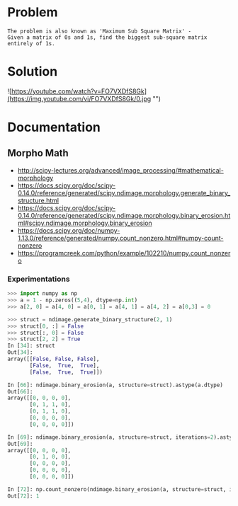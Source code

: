 # Problem

```
The problem is also known as 'Maximum Sub Square Matrix' -
Given a matrix of 0s and 1s, find the biggest sub-square matrix entirely of 1s.
```

# Solution

![https://youtube.com/watch?v=FO7VXDfS8Gk](https://img.youtube.com/vi/FO7VXDfS8Gk/0.jpg "")

# Documentation

## Morpho Math

- http://scipy-lectures.org/advanced/image_processing/#mathematical-morphology
- https://docs.scipy.org/doc/scipy-0.14.0/reference/generated/scipy.ndimage.morphology.generate_binary_structure.html
- https://docs.scipy.org/doc/scipy-0.14.0/reference/generated/scipy.ndimage.morphology.binary_erosion.html#scipy.ndimage.morphology.binary_erosion
- https://docs.scipy.org/doc/numpy-1.13.0/reference/generated/numpy.count_nonzero.html#numpy-count-nonzero
- https://programcreek.com/python/example/102210/numpy.count_nonzero

### Experimentations

```python
>>> import numpy as np
>>> a = 1 - np.zeros((5,4), dtype=np.int)
>>> a[2, 0] = a[4, 0] = a[0, 1] = a[4, 1] = a[4, 2] = a[0,3] = 0

>>> struct = ndimage.generate_binary_structure(2, 1)
>>> struct[0, :] = False
>>> struct[:, 0] = False
>>> struct[2, 2] = True
In [34]: struct
Out[34]:
array([[False, False, False],
       [False,  True,  True],
       [False,  True,  True]])

In [66]: ndimage.binary_erosion(a, structure=struct).astype(a.dtype)
Out[66]:
array([[0, 0, 0, 0],
       [0, 1, 1, 0],
       [0, 1, 1, 0],
       [0, 0, 0, 0],
       [0, 0, 0, 0]])

In [69]: ndimage.binary_erosion(a, structure=struct, iterations=2).astype(a.dtype)
Out[69]:
array([[0, 0, 0, 0],
       [0, 1, 0, 0],
       [0, 0, 0, 0],
       [0, 0, 0, 0],
       [0, 0, 0, 0]])

In [72]: np.count_nonzero(ndimage.binary_erosion(a, structure=struct, iterations=2).astype(a.dtype))
Out[72]: 1
```